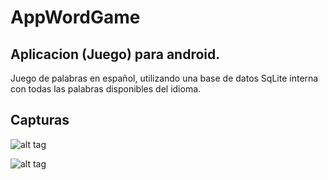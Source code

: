 # AppWordGame
## Aplicacion (Juego) para android.
Juego de palabras en español, utilizando una base de datos SqLite interna con todas las palabras disponibles del idioma.
## Capturas
![alt tag](https://cloud.githubusercontent.com/assets/22650676/23033761/5ddb3892-f447-11e6-9806-056626260720.jpg)

![alt tag](https://cloud.githubusercontent.com/assets/22650676/23034056/75313874-f448-11e6-9d27-d2b7968c268b.jpg)
 
